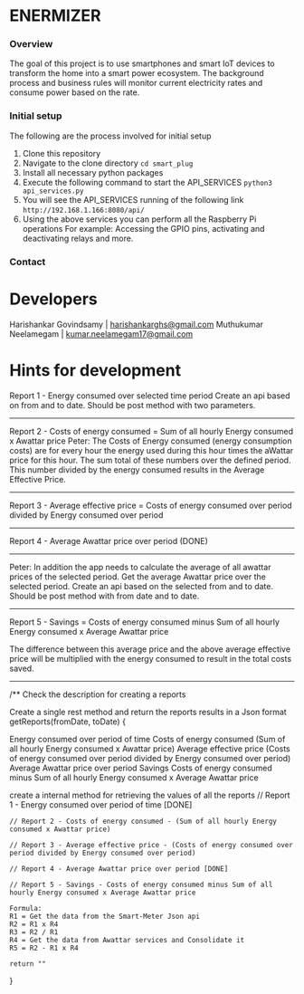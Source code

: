 # ENERMIZER

### Overview
The goal of this project is to use smartphones and smart IoT devices to transform the home into
a smart power ecosystem. The background process and business rules will monitor current
electricity rates and consume power based on the rate.

### Initial setup
The following are the process involved for initial setup
1. Clone this repository
2. Navigate to the clone directory `cd smart_plug`
3. Install all necessary python packages
4. Execute the following command to start the API_SERVICES
   `python3 api_services.py`
5. You will see the API_SERVICES running of the following link
   `http://192.168.1.166:8080/api/`
6. Using the above services you can perform all the Raspberry Pi operations
   For example: Accessing the GPIO pins, activating and deactivating relays and more.

### Contact 
# Developers
Harishankar Govindsamy | harishankarghs@gmail.com
Muthukumar Neelamegam | kumar.neelamegam17@gmail.com

# Hints for development
Report 1 - Energy consumed over selected time period
Create an api based on from and to date.
Should be post method with two parameters.

------------
Report 2 - Costs of energy consumed = Sum of all hourly Energy consumed x Awattar price
Peter:
The Costs of Energy consumed (energy consumption costs) are for every hour the energy used during this hour times the aWattar price for this hour.
The sum total of these numbers over the defined  period.  This number divided by the energy consumed results in the Average Effective Price.


------------
Report 3 - Average effective price = Costs of energy consumed over period divided by Energy consumed over period


------------
Report 4 - Average Awattar price over period
(DONE)

------------
Peter: In addition the app needs to calculate the average of all awattar prices of the selected period.
Get the average Awattar price over the selected period.
Create an api based on the selected from and to date.
Should be post method with from date and to date.


------------
Report 5 - Savings = Costs of energy consumed minus Sum of all hourly Energy consumed x Average Awattar price

The difference between this average price and the above average effective price will be multiplied with the energy consumed to
result in the total costs saved.

------------

/**
Check the description for creating a reports

Create a single rest method and return the reports results in a Json format
getReports(fromDate, toDate) {

<string name="report1">Energy consumed over period of time</string>
    <string name="report2">Costs of energy consumed</string>
        <string name="report2_subtitle">(Sum of all hourly Energy consumed x Awattar price)</string>
    <string name="report3">Average effective price</string>
        <string name="report3_subtitle">(Costs of energy consumed over period divided by Energy consumed over period)</string>
    <string name="report4">Average Awattar price over period</string>
    <string name="report5">Savings</string>
        <string name="report5_subtitle">Costs of energy consumed minus Sum of all hourly Energy consumed x Average Awattar price</string>


   create a internal method for retrieving the values of all the reports
    // Report 1 - Energy consumed over period of time [DONE]

    // Report 2 - Costs of energy consumed - (Sum of all hourly Energy consumed x Awattar price)

    // Report 3 - Average effective price - (Costs of energy consumed over period divided by Energy consumed over period)

    // Report 4 - Average Awattar price over period [DONE]

    // Report 5 - Savings - Costs of energy consumed minus Sum of all hourly Energy consumed x Average Awattar price

    Formula:
    R1 = Get the data from the Smart-Meter Json api
    R2 = R1 x R4
    R3 = R2 / R1
    R4 = Get the data from Awattar services and Consolidate it
    R5 = R2 - R1 x R4

    return ""

}

